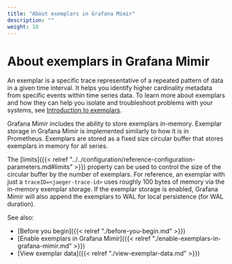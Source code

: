 ```yaml
---
title: "About exemplars in Grafana Mimir"
description: ""
weight: 10
---
```


# About exemplars in Grafana Mimir

An exemplar is a specific trace representative of a repeated pattern of data in a given time interval. It helps you identify higher cardinality metadata from specific events within time series data. To learn more about exemplars and how they can help you isolate and troubleshoot problems with your systems, see [Introduction to exemplars](https://grafana.com/docs/grafana/latest/basics/exemplars/).

Grafana Mimir includes the ability to store exemplars in-memory. Exemplar storage in Grafana Mimir is implemented similarly to how it is in Prometheus. Exemplars are stored as a fixed size circular buffer that stores exemplars in memory for all series.

The [limits]({{< relref "../../configuration/reference-configuration-parameters.md#limits" >}}) property can be used to control the size of the circular buffer by the number of exemplars. For reference, an exemplar with just a `traceID=<jaeger-trace-id>` uses roughly 100 bytes of memory via the in-memory exemplar storage. If the exemplar storage is enabled, Grafana Mimir will also append the exemplars to WAL for local persistence (for WAL duration).

See also:

- [Before you begin]({{< relref "./before-you-begin.md" >}})
- [Enable exemplars in Grafana Mimir]({{< relref "./enable-exemplars-in-grafana-mimir.md" >}})
- [View exemplar data]({{< relref "./view-exemplar-data.md" >}})
